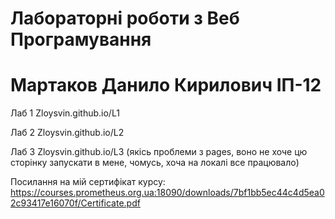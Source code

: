 # Лабораторні роботи з Веб Програмування
# Мартаков Данило Кирилович ІП-12

Лаб 1 Zloysvin.github.io/L1

Лаб 2 Zloysvin.github.io/L2

Лаб 3 Zloysvin.github.io/L3 (якісь проблеми з pages, воно не хоче цю сторінку запускати в мене, чомусь, хоча на локалі все працювало)

Посилання на мій сертифікат курсу: https://courses.prometheus.org.ua:18090/downloads/7bf1bb5ec44c4d5ea02c93417e16070f/Certificate.pdf
